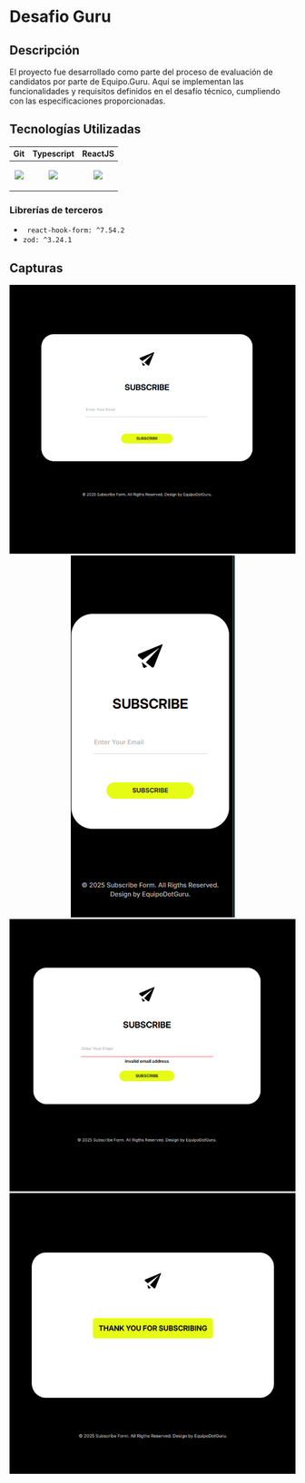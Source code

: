 # Desafio Guru

## Descripción
El proyecto fue desarrollado como parte del proceso de evaluación de candidatos por parte de Equipo.Guru. Aquí se implementan las funcionalidades y requisitos definidos en el desafío técnico, cumpliendo con las especificaciones proporcionadas.

## Tecnologías Utilizadas
| Git      | Typescript     | ReactJS  | 
|----------|----------|----------|
|<p align="center"><img src="https://skillicons.dev/icons?i=git" /></p>|<p align="center"><img src="https://skillicons.dev/icons?i=typescript" /></p>    |<p align="center"><img src="https://skillicons.dev/icons?i=react" /></p>|

### Librerías de terceros
*  ` react-hook-form: ^7.54.2`
*    `zod: ^3.24.1 `

## Capturas

<p align="center">
<img src="./src/assets/images/screenbig.png">
<img src="./src/assets/images/mobilescreen.png">
<img src="./src/assets/images/screenerror.png">
<img src="./src/assets/images/screensuccess.png">
</p>

